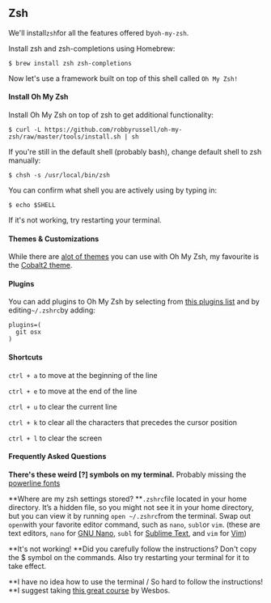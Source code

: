 ## Zsh

We'll install`zsh`for all the features offered by`oh-my-zsh`.

Install zsh and zsh-completions using Homebrew:

```
$ brew install zsh zsh-completions
```

Now let's use a framework built on top of this shell called `Oh My Zsh!`

#### Install Oh My Zsh

Install Oh My Zsh on top of zsh to get additional functionality:

```
$ curl -L https://github.com/robbyrussell/oh-my-zsh/raw/master/tools/install.sh | sh
```

If you're still in the default shell \(probably bash\), change default shell to zsh manually:

```
$ chsh -s /usr/local/bin/zsh
```

You can confirm what shell you are actively using by typing in:

```
$ echo $SHELL
```

If it's not working, try restarting your terminal.

#### Themes & Customizations

While there are [alot of themes](https://github.com/robbyrussell/oh-my-zsh/wiki/themes) you can use with Oh My Zsh, my favourite is the [Cobalt2 theme](https://github.com/wesbos/Cobalt2-iterm).

#### Plugins

You can add plugins to Oh My Zsh by selecting from [this plugins list](https://github.com/robbyrussell/oh-my-zsh/wiki/Plugins) and by editing`~/.zshrc`by adding:

```
plugins=(
  git osx
)
```

#### Shortcuts

`ctrl + a` to move at the beginning of the line

`ctrl + e` to move at the end of the line

`ctrl + u` to clear the current line

`ctrl + k` to clear all the characters that precedes the cursor position

`ctrl + l` to clear the screen

#### Frequently Asked Questions

**There's these weird \[?\] symbols on my terminal.** Probably missing the [powerline fonts](https://github.com/powerline/fonts)

**Where are my zsh settings stored? **`.zshrc`file located in your home directory. It’s a hidden file, so you might not see it in your home directory, but you can view it by running `open ~/.zshrc`from the terminal. Swap out `open`with your favorite editor command, such as `nano`, `subl`or `vim`. \(these are text editors, `nano` for [GNU Nano](https://www.nano-editor.org/), `subl` for [Sublime Text](https://www.sublimetext.com/), and `vim` for [Vim](http://www.vim.org/)\)

**It's not working! **Did you carefully follow the instructions? Don't copy the $ symbol on the commands. Also try restarting your terminal for it to take effect.

**I have no idea how to use the terminal / So hard to follow the instructions! **I suggest taking [this great course](https://commandlinepoweruser.com) by Wesbos.

